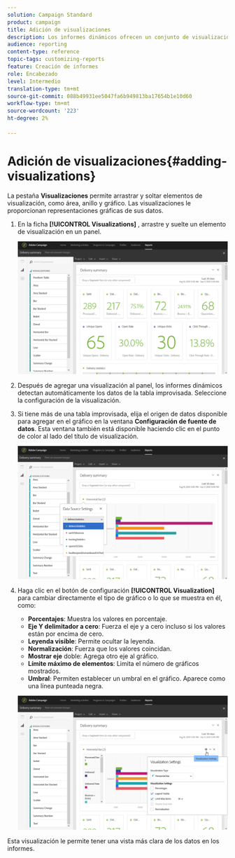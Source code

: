 ```yaml
---
solution: Campaign Standard
product: campaign
title: Adición de visualizaciones
description: Los informes dinámicos ofrecen un conjunto de visualizaciones para agregar una representación gráfica al informe.
audience: reporting
content-type: reference
topic-tags: customizing-reports
feature: Creación de informes
role: Encabezado
level: Intermedio
translation-type: tm+mt
source-git-commit: 088b49931ee5047fa6b949813ba17654b1e10d60
workflow-type: tm+mt
source-wordcount: '223'
ht-degree: 2%

---
```



# Adición de visualizaciones{#adding-visualizations}

La pestaña **Visualizaciones** permite arrastrar y soltar elementos de visualización, como área, anillo y gráfico. Las visualizaciones le proporcionan representaciones gráficas de sus datos.

1. En la ficha **[!UICONTROL Visualizations]** , arrastre y suelte un elemento de visualización en un panel.

   ![](assets/dynamic_report_visualization_1.png)

1. Después de agregar una visualización al panel, los informes dinámicos detectan automáticamente los datos de la tabla improvisada. Seleccione la configuración de la visualización.
1. Si tiene más de una tabla improvisada, elija el origen de datos disponible para agregar en el gráfico en la ventana **Configuración de fuente de datos**. Esta ventana también está disponible haciendo clic en el punto de color al lado del título de visualización.

   ![](assets/dynamic_report_visualization_2.png)

1. Haga clic en el botón de configuración **[!UICONTROL Visualization]** para cambiar directamente el tipo de gráfico o lo que se muestra en él, como:

   * **Porcentajes**: Muestra los valores en porcentaje.
   * **Eje Y delimitador a cero**: Fuerza el eje y a cero incluso si los valores están por encima de cero.
   * **Leyenda visible**: Permite ocultar la leyenda.
   * **Normalización**: Fuerza que los valores coincidan.
   * **Mostrar eje** doble: Agrega otro eje al gráfico.
   * **Límite máximo de elementos**: Limita el número de gráficos mostrados.
   * **Umbral**: Permiten establecer un umbral en el gráfico. Aparece como una línea punteada negra.

   ![](assets/dynamic_report_visualization_3.png)

Esta visualización le permite tener una vista más clara de los datos en los informes.
